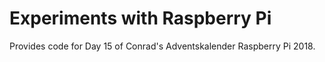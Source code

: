# Experiments with Raspberry Pi
Provides code for Day 15 of Conrad's Adventskalender Raspberry Pi 2018.

